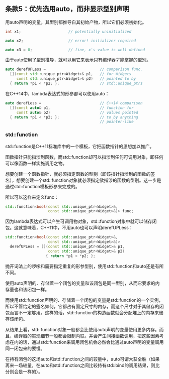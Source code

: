 ## 条款5：优先选用auto，而非显示型别声明

用auto声明的变量，其型别都推导自其初始产物，所以它们必须初始化。

```cpp
int x1;                     // potentially uninitialized

auto x2;                    // error! initializer required

auto x3 = 0;                // fine, x's value is well-defined
```

 由于auto使用了型别推导，就可以用它来表示只有编译器才能掌握的型别。

```cpp
auto derefUPLess =                        // comparison func.
  [](const std::unique_ptr<Widget>& p1,   // for Widgets
     const std::unique_ptr<Widget>& p2)   // pointed to by
  { return *p1 < *p2; };                  // std::unique_ptrs
```

在C++14中，lambda表达式的形参都可以使用auto：

```cpp
auto derefLess =                          // C++14 comparison
  [](const auto& p1,                      // function for
     const auto& p2)                      // values pointed
  { return *p1 < *p2; };                  // to by anything
                                          // pointer-like
```

### std::function

std::function是C++11标准库中的一个模板，它把函数指针的思想加以推广。

函数指针只能指涉到函数，而std::function却可以指涉到任何可调用对象，即任何可以像函数一样实施调用之物。

想要创建一个函数指针，就必须指定函数的型别（即该指针指涉到的函数的签名），想要创建一个std::function对象就必须指定欲指涉的函数的型别。这一步是通过std::function模板形参来完成的。

所以可以这样来定义func：

```cpp
std::function<bool(const std::unique_ptr<Widget>&,
                   const std::unique_ptr<Widget>&)> func;
```

因为lambda表达式可以产生可调用物对象，std::function对象中就可以储存闭包。这就意味着，C++11中，不用auto也可以声明derefUPLess：

```cpp
std::function<bool(const std::unique_ptr<Widget>&,
                   const std::unique_ptr<Widget>&)>
  derefUPLess = [](const std::unique_ptr<Widget>& p1,
                   const std::unique_ptr<Widget>& p2)
                  { return *p1 < *p2; };
```

抛开词法上的啰嗦和需要指定重复的形参型别，使用std::function和auto还是有所不同。

使用auto声明的、存储着一个闭包的变量和该闭包是同一型别，从而它要求的内存量也和该闭包一样。

而使用std::function声明的、存储着一个闭包的变量是std::function的一个实例，所以不管给定的签名如何，它都占有固定尺寸的内存，而这个尺寸对于其储存的闭包而言不一定够用。这样的话，std::function的构造函数就会分配堆上的内存来储存该闭包。

从结果上看，std::function对象一般都会比使用auto声明的变量使用更多内存。而且，编译器的实现细节一般都会限制内联。并会产生间接函数调用，把这些因素考虑在内的话，通过std::function来调用闭包机会必然会比通过auto声明的变量调用同一闭包来的要慢。

在持有闭包的这场auto和std::function之间的较量中，auto可谓大获全胜（如果再来一场较量，在auto和std::function之间比较持有std::bind的调用结果，则比分则会是一样的）。







